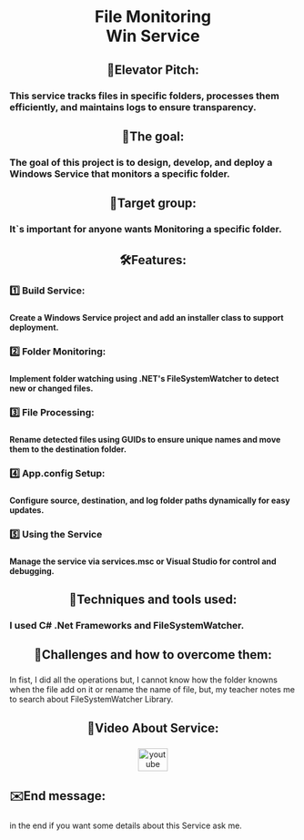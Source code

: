 <h1 align="center">File Monitoring <br>Win Service</h1>

###

<p align="left"></p>

###

<h2 align="center">👀Elevator Pitch:</h2>

###

<h3 align="left">This service tracks files in specific folders, processes them efficiently, and maintains logs to ensure transparency.</h3>

###

<p align="left"></p>

###

<h2 align="center">🎯The goal:</h2>

###

<h3 align="left">The goal of this project is to design, develop, and deploy a Windows Service that monitors a specific folder.</h3>

###

<p align="left"></p>

###

<h2 align="center">📢Target group:</h2>

###

<h3 align="left">It`s important for anyone wants Monitoring a specific folder.</h3>

###

<p align="left"></p>

###

<h2 align="center">🛠️Features:</h2>

###

<h3 align="left">1️⃣ Build Service:</h3>

###

<h4 align="left">Create a Windows Service project and add an installer class to support deployment.</h4>

###

<h3 align="left">2️⃣ Folder Monitoring:</h3>

###

<h4 align="left">Implement folder watching using .NET's FileSystemWatcher to detect new or changed files.</h4>

###

<h3 align="left">3️⃣ File Processing:</h3>

###

<h4 align="left">Rename detected files using GUIDs to ensure unique names and move them to the destination folder.</h4>

###

<h3 align="left">4️⃣ App.config Setup:</h3>

###

<h4 align="left">Configure source, destination, and log folder paths dynamically for easy updates.</h4>

###

<h3 align="left">5️⃣ Using the Service</h3>

###

<h4 align="left">Manage the service via services.msc or Visual Studio for control and debugging.</h4>

###

<p align="left"></p>

###

<h2 align="center">🧰Techniques and tools used:</h2>

###

<h3 align="left">I used C# .Net Frameworks and FileSystemWatcher.</h3>

###

<p align="left"></p>

###

<h2 align="center">🧱Challenges and how to overcome them:</h2>

###

<p align="left">In fist, I did all the operations but, I cannot know how the folder knowns when the file add on it or rename the name of file, but, my teacher notes me to search about FileSystemWatcher Library.</p>

###

<p align="left"></p>

###

<h2 align="center">🎥Video About Service:</h2>

###

<div align="center">
<a href="https://youtu.be/297nlcCKwXU?feature=shared" target="_blank">
    <img src="https://raw.githubusercontent.com/maurodesouza/profile-readme-generator/master/src/assets/icons/social/youtube/default.svg" width="52" height="40" alt="youtube logo"  />
  </a>
</div>

###

<p align="left"></p>

###

<h2 align="left">✉️End message:</h2>

###

<p align="left">in the end if you want some details about this Service ask me.</p>

###
